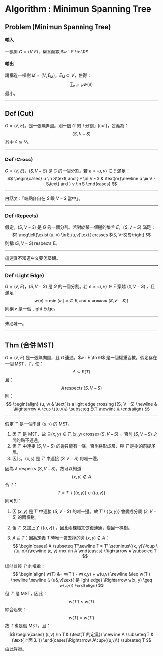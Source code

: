 # Algorithm : Minimun Spanning Tree

## Problem (Minimun Spanning Tree)

#### 輸入

一張圖 $G = (V, E)$，權重函數 $w：E \to \R$

#### 輸出

請構造一棵樹 $M = (V, E_M)$，$E_M \subseteq V$，使得：
$$
\sum_{e \in M}w(e)
$$
最小。

---

## Def (Cut)

$G = (V, E)$。是一張無向圖。則一個 $G$ 的「分割」(cut)，定義為：
$$
(S, V - S)
$$
其中 $S \subseteq V$。

---

### Def (Cross)

$G = (V, E)$，$(S, V - S)$ 是 $G$ 的一個分割。若 $e = (u, v) \in E$ 滿足：
$$
\begin{cases}
u \in S\text{ and } v \in V - S & \text{or}\newline
u \in V - S\text{ and } v \in S
\end{cases}
$$

---

白話文：「端點各自在 $S$ 跟 $V - S$ 當中」。

---

### Def (Repects)

假定，$(S, V - S)$ 是 $G$ 的一個分割。若對於某一個邊的集合 $E$，$(S, V - S)$ 滿足：
$$
\neg\left(\exist (u, v) \in E.(u,v)\text{ crosses $(S, V-S)$}\right)
$$
則稱 $(S, V - S)$ respects $E$。

---

這還真不知道中文要怎麼翻。

---

### Def (Light Edge)

$G = (V, E)$，$(S, V - S)$ 是 $G$ 的一個分割。若 $e = (u, v) \in E$ 穿越 $(S, V - S)$ ，且滿足：
$$
w(e) = \min \{c\mid c \in E, \text{and $c$ crosses }(S, V - S)\}
$$
則稱 $e$ 是一個 Light Edge。

---

未必唯一。

---

## Thm (合併 MST)

$G = (V, E)$ 是一張無向圖，且 $G$ 連通。$w : E \to \R$ 是一個權重函數。假定存在一個 MST，$T$，使：
$$
A \subseteq E\left(T\right)
$$
 且：
$$
A \text{ respects }(S, V-S)
$$
則：
$$
\begin{align}
(u, v) & \text{ is a light edge crossing }(S, V - S) \newline 
& \Rightarrow A \cup \{(u,v)\} \subseteq E(T)\newline
&
\end{align}
$$

---

假定 $T'$ 是一個不含 $(u, v)$ 的 MST。

1. 因 $T'$ 是 MST，故 $\exists (x, y) \in T'$.$(x, y)$ crosses $(S, V - S)$ 。否則 $(S,V-S)$ 之間的點不連通。
2. 但 $T'$ 中連接 $(S, V - S)$ 的邊只能有一條，否則將形成環，與 $T'$ 是樹的前提矛盾。
3. 因此，$(x,y)$ 是 $T'$ 中連接 $(S,V-S)$ 的唯一邊。

因為 $A$ respects $(S, V-S)$，故可以知道
$$
(x, y) \not\in A
$$
令 $T$：
$$
T =  T' \setminus \{(x, y)\}\cup \{(u, v)\}
$$
則可知：

1. 因 $(x,y)$ 是 $T'$ 中連接 $(S, V-S)$ 的唯一邊。故 $T '\setminus \{(x, y)\}$ 會變成分屬  $(S, V - S)$ 的兩棵樹。

2. 但 $T'$ 又加上了 $\{(u, v)\}$ ，因此兩棵樹又恢復連通，變回一棵樹。

3. $A \subseteq T$：因為定義 $T$ 時唯一被去掉的邊 $(x, y) \not\in A$：
	$$
	\begin{cases}
	A \subseteq T'\newline
	T = T' \setminus\{(x, y)\}\cup \{(u, x)\}\newline
	(x, y) \not \in A
	\end{cases}
	\Rightarrow A \subseteq T
	$$


這時計算 $T'$ 的權重：
$$
\begin{align}
w(T) &= w(T') - w(x,y) + w(u,v) \newline
&\leq w(T') \newline \newline 
 (\ (u&,v)\text{ 是 light edge} \Rightarrow w(x, y) \geq w(u,v))
\end{align}
$$
但 $T'$ 是 MST，因此：
$$
w(T') \leq w(T)
$$
綜合起來：
$$
w(T) = w(T')
$$
故 $T$ 也是個 MST，且：
$$
\begin{cases}
(u,v) \in T & (\text{T 的定義}) \newline
A \subseteq T & (\text{上面 3. })
\end{cases}\Rightarrow
A\cup\{(u,v)\} \subseteq T
$$
由此得證。


